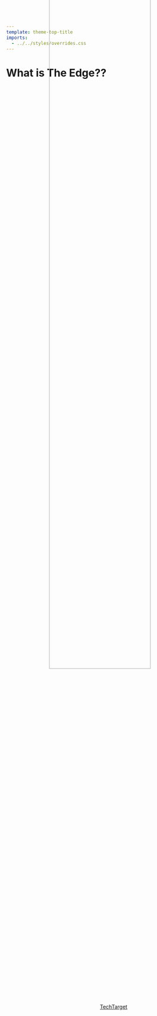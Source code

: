 ```yaml
---
template: theme-top-title
imports:
  - ../../styles/overrides.css
---
```


<style>
  p {
    text-align: center;
  }

  img {
    display: inline-block;
    margin: 10% auto 0!important;
    padding-bottom: 10%;
    transform: scale(1.5);
    width: 60%!important;
  }

  a {
    position: absolute;
    z-index: 2;
  }
</style>

# What is The Edge??

![cdn](/assets/cdn.png)

[TechTarget](https://www.techtarget.com/searchnetworking/definition/CDN-content-delivery-network)